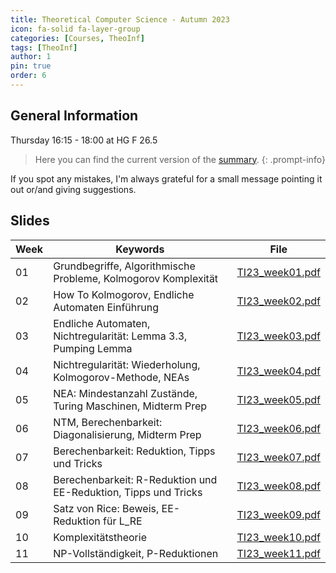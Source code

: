 ```yaml
---
title: Theoretical Computer Science - Autumn 2023
icon: fa-solid fa-layer-group
categories: [Courses, TheoInf]
tags: [TheoInf]
author: 1
pin: true
order: 6
---
```


## General Information

Thursday 16:15 - 18:00 at HG F 26.5

> Here you can find the current version of the [summary](..\assets\documents\TheoInf\Beweisideen101.pdf).
{: .prompt-info}

If you spot any mistakes, I'm always grateful for a small message pointing it out or/and giving suggestions.

## Slides

|Week | Keywords | File |
|-----|----------|------|
|01| Grundbegriffe, Algorithmische Probleme, Kolmogorov Komplexität| [TI23_week01.pdf](..\assets\documents\TheoInf\week01_short.pdf) |
|02| How To Kolmogorov, Endliche Automaten Einführung| [TI23_week02.pdf](..\assets\documents\TheoInf\week02_short.pdf) |
|03| Endliche Automaten, Nichtregularität: Lemma 3.3, Pumping Lemma| [TI23_week03.pdf](..\assets\documents\TheoInf\week03_short.pdf) |
|04| Nichtregularität: Wiederholung, Kolmogorov-Methode, NEAs| [TI23_week04.pdf](..\assets\documents\TheoInf\week04_short.pdf) |
|05| NEA: Mindestanzahl Zustände, Turing Maschinen, Midterm Prep| [TI23_week05.pdf](..\assets\documents\TheoInf\week05_short.pdf) |
|06| NTM, Berechenbarkeit: Diagonalisierung, Midterm Prep| [TI23_week06.pdf](..\assets\documents\TheoInf\week06_short.pdf) |
|07| Berechenbarkeit: Reduktion, Tipps und Tricks| [TI23_week07.pdf](..\assets\documents\TheoInf\week07_short.pdf) |
|08| Berechenbarkeit: R-Reduktion und EE-Reduktion, Tipps und Tricks| [TI23_week08.pdf](..\assets\documents\TheoInf\week08_short.pdf) |
|09| Satz von Rice: Beweis, EE-Reduktion für L_RE| [TI23_week09.pdf](..\assets\documents\TheoInf\week09_short.pdf) |
|10| Komplexitätstheorie | [TI23_week10.pdf](..\assets\documents\TheoInf\week10_short.pdf) |
|11| NP-Vollständigkeit, P-Reduktionen | [TI23_week11.pdf](..\assets\documents\TheoInf\week11_short.pdf) |